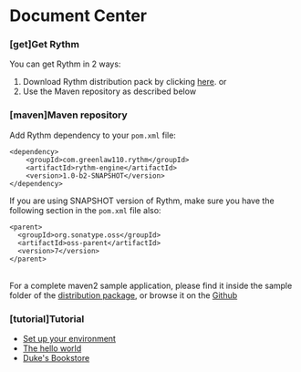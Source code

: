 # Document Center

### [get]Get Rythm

You can get Rythm in 2 ways:

1. Download Rythm distribution pack by clicking [here](/dist/rythm-engine-1.0-b2-SNAPSHOT-dist.zip). or
1. Use the Maven repository as described below

### [maven]Maven repository

Add Rythm dependency to your `pom.xml` file:

    <dependency>
        <groupId>com.greenlaw110.rythm</groupId>
        <artifactId>rythm-engine</artifactId>
        <version>1.0-b2-SNAPSHOT</version>
    </dependency>
    
If you are using SNAPSHOT version of Rythm, make sure you have the following section in the `pom.xml` file also:

    <parent>
      <groupId>org.sonatype.oss</groupId>
      <artifactId>oss-parent</artifactId>
      <version>7</version>
    </parent>    
    
<br/>
    
<div class="alert">
For a complete maven2 sample application, please find it inside the sample folder of the <a href="/dist/rythm-engine-1.0-b2-SNAPSHOT-dist.zip">distribution package</a>, or browse it on the <a target="_blank" href="https://github.com/greenlaw110/Rythm/tree/1.0/samples/MavnSampleProject">Github</a>
</div>

### [tutorial]Tutorial

* [Set up your environment](tutorial#env)
* [The hello world](tutorial#hello)
* [Duke's Bookstore](tutorial#bookstore)

